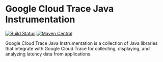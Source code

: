 # Google Cloud Trace Java Instrumentation

[![Build Status][travis-image]][travis-url] [![Maven
Central][maven-image]][maven-url]

Google Cloud Trace Java Instrumentation is a collection of Java libraries that
integrate with Google Cloud Trace for collecting, displaying, and analyzing
latency data from applications.

[travis-image]: https://travis-ci.org/GoogleCloudPlatform/cloud-trace-java-instrumentation.svg?branch=master
[travis-url]: https://travis-ci.org/GoogleCloudPlatform/cloud-trace-java-instrumentation
[maven-image]: https://maven-badges.herokuapp.com/maven-central/com.google.cloud.trace.instrumentation/root/badge.svg
[maven-url]: https://maven-badges.herokuapp.com/maven-central/com.google.cloud.trace.instrumentation/root
